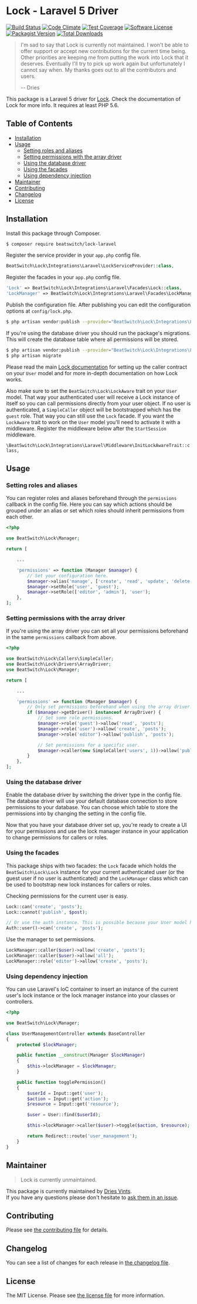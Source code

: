 # Lock - Laravel 5 Driver

[![Build Status](https://img.shields.io/travis/BeatSwitch/lock-laravel/master.svg?style=flat-square)](https://travis-ci.org/BeatSwitch/lock-laravel)
[![Code Climate](https://codeclimate.com/github/BeatSwitch/lock-laravel/badges/gpa.svg)](https://codeclimate.com/github/BeatSwitch/lock-laravel)
[![Test Coverage](https://codeclimate.com/github/BeatSwitch/lock-laravel/badges/coverage.svg)](https://codeclimate.com/github/BeatSwitch/lock-laravel/coverage)
[![Software License](https://img.shields.io/badge/license-MIT-brightgreen.svg?style=flat-square)](license.md)
[![Packagist Version](https://img.shields.io/packagist/v/beatswitch/lock-laravel.svg?style=flat-square)](https://packagist.org/packages/beatswitch/lock-laravel)
[![Total Downloads](https://img.shields.io/packagist/dt/beatswitch/lock-laravel.svg?style=flat-square)](https://packagist.org/packages/beatswitch/lock-laravel)

> I'm sad to say that Lock is currently not maintained. I won't be able to offer support or accept new contributions for the current time being. Other priorities are keeping me from putting the work into Lock that it deserves. Eventually I'll try to pick up work again but unfortunately I cannot say when. My thanks goes out to all the contributors and users.
>
> -- Dries

This package is a Laravel 5 driver for [Lock](https://github.com/BeatSwitch/lock). Check the documentation of Lock for more info. It requires at least PHP 5.6.

## Table of Contents

- [Installation](#installation)
- [Usage](#usage)
    - [Setting roles and aliases](#setting-roles-and-aliases)
    - [Setting permissions with the array driver](#setting-permissions-with-the-array-driver)
    - [Using the database driver](#using-the-database-driver)
    - [Using the facades](#using-the-facades)
    - [Using dependency injection](#using-dependency-injection)
- [Maintainer](#maintainer)
- [Contributing](#contributing)
- [Changelog](#changelog)
- [License](#license)

## Installation

Install this package through Composer.

```bash
$ composer require beatswitch/lock-laravel
```

Register the service provider in your `app.php` config file.

```php
BeatSwitch\Lock\Integrations\Laravel\LockServiceProvider::class,
```

Register the facades in your `app.php` config file.

```php
'Lock' => BeatSwitch\Lock\Integrations\Laravel\Facades\Lock::class,
'LockManager' => BeatSwitch\Lock\Integrations\Laravel\Facades\LockManager::class,
```

Publish the configuration file. After publishing you can edit the configuration options at `config/lock.php`.

```bash
$ php artisan vendor:publish --provider="BeatSwitch\Lock\Integrations\Laravel\LockServiceProvider" --tag="config"
```

If you're using the database driver you should run the package's migrations. This will create the database table where all permissions will be stored.

```bash
$ php artisan vendor:publish --provider="BeatSwitch\Lock\Integrations\Laravel\LockServiceProvider" --tag="migrations"
$ php artisan migrate
```

Please read the main [Lock documentation](https://github.com/BeatSwitch/lock) for setting up the caller contract on your `User` model and for more in-depth documentation on how Lock works.

Also make sure to set the `BeatSwitch\Lock\LockAware` trait on your `User` model. That way your authenticated user will receive a Lock instance of itself so you can call permissions directly from your user object. If no user is authenticated, a `SimpleCaller` object will be bootstrapped which has the `guest` role. That way you can still use the `Lock` facade. If you want the `LockAware` trait to work on the `User` model you'll need to activate it with a middleware. Register the middleware below after the `StartSession` middleware.

`\BeatSwitch\Lock\Integrations\Laravel\Middleware\InitLockAwareTrait::class,`

## Usage

### Setting roles and aliases

You can register roles and aliases beforehand through the `permissions` callback in the config file. Here you can say which actions should be grouped under an alias or set which roles should inherit permissions from each other.

```php
<?php

use BeatSwitch\Lock\Manager;

return [

    ...

    'permissions' => function (Manager $manager) {
        // Set your configuration here.
        $manager->alias('manage', ['create', 'read', 'update', 'delete']);
        $manager->setRole('user', 'guest');
        $manager->setRole(['editor', 'admin'], 'user');
    },
];
```

### Setting permissions with the array driver

If you're using the array driver you can set all your permissions beforehand in the same `permissions` callback from above.

```php
<?php

use BeatSwitch\Lock\Callers\SimpleCaller;
use BeatSwitch\Lock\Drivers\ArrayDriver;
use BeatSwitch\Lock\Manager;

return [

    ...

    'permissions' => function (Manager $manager) {
        // Only set permissions beforehand when using the array driver.
        if ($manager->getDriver() instanceof ArrayDriver) {
            // Set some role permissions.
            $manager->role('guest')->allow('read', 'posts');
            $manager->role('user')->allow('create', 'posts');
            $manager->role('editor')->allow('publish', 'posts');

            // Set permissions for a specific user.
            $manager->caller(new SimpleCaller('users', 1))->allow('publish', 'posts');
        }
    },
];
```

### Using the database driver

Enable the database driver by switching the driver type in the config file. The database driver will use your default database connection to store permissions to your database. You can choose which table to store the permissions into by changing the setting in the config file.

Now that you have your database driver set up, you're ready to create a UI for your permissions and use the lock manager instance in your application to change permissions for callers or roles.

### Using the facades

This package ships with two facades: the `Lock` facade which holds the `BeatSwitch\Lock\Lock` instance for your current authenticated user (or the guest user if no user is authenticated) and the `LockManager` class which can be used to bootstrap new lock instances for callers or roles.

Checking permissions for the current user is easy.

```php
Lock::can('create', 'posts');
Lock::cannot('publish', $post);

// Or use the auth instance. This is possible because your User model has the LockAware trait.
Auth::user()->can('create', 'posts');
```

Use the manager to set permissions.

```php
LockManager::caller($user)->allow('create', 'posts');
LockManager::caller($user)->allow('all');
LockManager::role('editor')->allow('create', 'posts');
```

### Using dependency injection

You can use Laravel's IoC container to insert an instance of the current user's lock instance or the lock manager instance into your classes or controllers.

```php
<?php

use BeatSwitch\Lock\Manager;

class UserManagementController extends BaseController
{
    protected $lockManager;

    public function __construct(Manager $lockManager)
    {
        $this->lockManager = $lockManager;
    }

    public function togglePermission()
    {
        $userId = Input::get('user');
        $action = Input::get('action');
        $resource = Input::get('resource');

        $user = User::find($userId);

        $this->lockManager->caller($user)->toggle($action, $resource);

        return Redirect::route('user_management');
    }
}
```

## Maintainer

> Lock is currently unmaintained.

This package is currently maintained by [Dries Vints](https://github.com/driesvints).  
If you have any questions please don't hesitate to [ask them in an issue](https://github.com/BeatSwitch/lock-laravel/issues/new).

## Contributing

Please see [the contributing file](contributing.md) for details.

## Changelog

You can see a list of changes for each release in [the changelog file](changelog.md).

## License

The MIT License. Please see [the license file](license.md) for more information.

